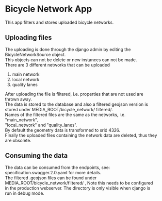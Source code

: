 # Bicycle Network App
This app filters and stores uploaded bicycle networks. 

## Uploading files
The uploading is done through the django admin by editing the BicycleNetworkSource object.  
This objects can not be delete or new  instances can not be made.   
There are 3 different networks that can be uploaded
1. main network
2. local network
3. quality lanes

After uploading the file is filtered, i.e. properties that are not used are thrown away.   
The data is stored to the database and also 
a filtered geojson version is stored under MEDIA_ROOT/bicycle_network/ filtered/.  
Names of the filtered files are the same as the networks,  i.e. "main_network",    
"local_network" and "quality_lanes".  
By default the geometry data is transformed to srid 4326.  
Finally the uploaded files containing the network data are deleted,   thus they are obsolete.  

## Consuming the data
The data can be consumed from the endpoints, see: specification.swagger.2.0.yaml for more details.  
The filtered .geojson files can be found under  
MEDIA_ROOT/bicycle_network/filtered/ , Note this needs to be configured   
in the production webserver. The directory is only visible when django  is run in debug mode.